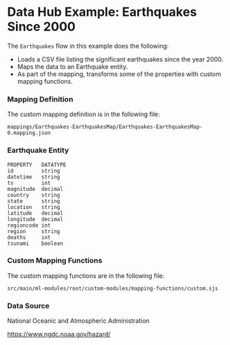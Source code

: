 # Data Hub Example: Earthquakes Since 2000

The `Earthquakes` flow in this example does the following:

- Loads a CSV file listing the significant earthquakes since the year 2000.
- Maps the data to an Earthquake entity. 
- As part of the mapping, transforms some of the properties with custom mapping functions.

### Mapping Definition

The custom mapping definition is in the following file:

`mappings/Earthquakes-EarthquakesMap/Earthquakes-EarthquakesMap-0.mapping.json`

### Earthquake Entity

```
PROPERTY   DATATYPE
id         string
datetime   string
ts         int
magnitude  decimal
country    string
state      string
location   string
latitude   decimal
longitude  decimal
regioncode int
region     string
deaths     int
tsunami    boolean
```

### Custom Mapping Functions

The custom mapping functions are in the following file:

`src/main/ml-modules/root/custom-modules/mapping-functions/custom.sjs`

### Data Source

National Oceanic and Atmospheric Administration

https://www.ngdc.noaa.gov/hazard/